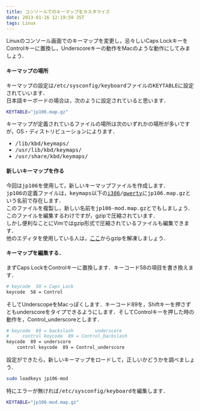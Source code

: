```yaml
---
title: コンソールでのキーマップをカスタマイズ
date: 2013-01-16 12:19:59 JST
tags: Linux
---
```


Linuxのコンソール画面でのキーマップを変更し，忌々しいCaps LockキーをControlキーに置換し，Underscoreキーの動作をMacのような動作にしてみましょう．

#### キーマップの場所

キーマップの設定は<span style="font-family:monospace">/etc/sysconfig/keyboard</span>ファイルの<span style="font-family:monospace">KEYTABLE</span>に設定されていいます．<br />
日本語キーボードの場合は，次のように設定されていると思います．

```sh
KEYTABLE="jp106.map.gz"
```

キーマップが定義されているファイルの場所は次のいずれかの場所が多いですが，OS・ディストリビューションによります．

- <span style="font-family:monospace">/lib/kbd/keymaps/</span>
- <span style="font-family:monospace">/usr/lib/kbd/keymaps/</span>
- <span style="font-family:monospace">/usr/share/kbd/keymaps/</span>

#### 新しいキーマップを作る

今回は<span style="font-family:monospace">jp106</span>を使用して，新しいキーマップファイルを作成します．<br /><span style="font-family:monospace">jp106</span>の定義ファイルは，<span style="font-family:monospace">keymaps</span>以下の<span style="font-family:monospace"><a class="keyword" href="http://d.hatena.ne.jp/keyword/i386">i386</a>/<a class="keyword" href="http://d.hatena.ne.jp/keyword/qwerty">qwerty</a></span>に<span style="font-family:monospace">jp106.map.gz</span>という名前で存在します．<br />
このファイルを複製し，新しい名前を<span style="font-family:monospace">jp106-mod.map.gz</span>とでもしましょう．<br />
このファイルを編集するわけですが，gzipで圧縮されています．<br />
しかし便利なことにVimではgzip形式で圧縮されているファイルも編集できます．<br />
他のエディタを使用している人は，[ここ](https://www.google.co.jp/search?q=gzip+使い方)からgzipを解凍しましょう．



#### キーマップを編集する．

まずCaps LockをControlキーに置換します．キーコード58の項目を書き換えます．

```sh
# keycode  58 = Caps_Lock
keycode  58 = Control
```

そしてUnderscopeをMacっぽくします．キーコード89を，Shiftキーを押さずともunderscoreをタイプできるようにします．そしてControlキーを押した時の動作を，Control_underscoreとします．

```sh
# keycode  89 = backslash        underscore
#     control keycode  89 = Control_backslash
keycode  89 = underscore
    control keycode  89 = Control_underscore
```

設定ができたら，新しいキーマップをロードして，正しいかどうかを調べましょう．

```sh
sudo loadkeys jp106-mod
```

特にエラーが無ければ<span style="font-family:monospace">/etc/sysconfig/keyboard</span>を編集します．

```sh
KEYTABLE="jp106-mod.map.gz"
```

